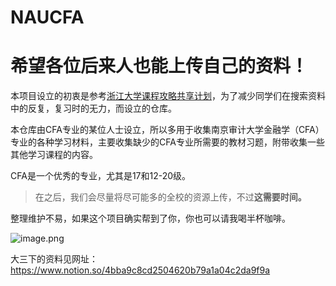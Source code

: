 # NAUCFA
# 希望各位后来人也能上传自己的资料！

本项目设立的初衷是参考[浙江大学课程攻略共享计划](<https://github.com/QSCTech/zju-icicles>)，为了减少同学们在搜索资料中的反复，复习时的无力，而设立的仓库。

本仓库由CFA专业的某位人士设立，所以多用于收集南京审计大学金融学（CFA）专业的各种学习材料，主要收集缺少的CFA专业所需要的教材习题，附带收集一些其他学习课程的内容。

CFA是一个优秀的专业，尤其是17和12-20级。

> 在之后，我们会尽量将尽可能多的全校的资源上传，不过**这需要时间。**

整理维护不易，如果这个项目确实帮到了你，你也可以请我喝半杯咖啡。

![image.png](https://i.loli.net/2021/02/02/VE9biOhMnKRg3dI.png)

大三下的资料见网址：https://www.notion.so/4bba9c8cd2504620b79a1a04c2da9f9a
